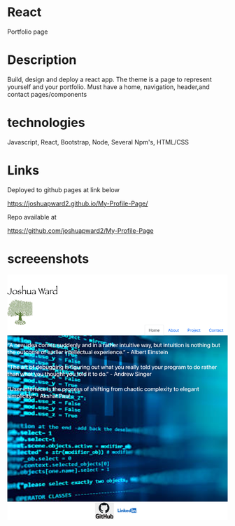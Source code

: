 # React

Portfolio page

# Description

Build, design and deploy a react app.  The theme is a page to represent yourself and your portfolio.  Must have a home, navigation, header,and contact pages/components

# technologies 
Javascript, 
React,
Bootstrap,
Node,
Several Npm's,
HTML/CSS

# Links

Deployed to github pages at link below

https://joshuapward2.github.io/My-Profile-Page/

Repo available at

https://github.com/joshuapward2/My-Profile-Page

# screeenshots
![](./src/assets/screenshot.png)

